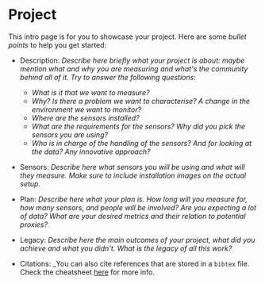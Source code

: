 # Project

This intro page is for you to showcase your project. Here are some _bullet points_ to help you get started:

* Description: _Describe here briefly what your project is about: maybe mention what and why you are measuring and what's the community behind all of it. Try to answer the following questions:_
	+ _What is it that we want to measure?_
	+ _Why? Is there a problem we want to characterise? A change in the environment we want to monitor?_
	+ _Where are the sensors installed?_
	+ _What are the requirements for the sensors? Why did you pick the sensors you are using?_
	+ _Who is in charge of the handling of the sensors? And for looking at the data? Any innovative approach?_

* Sensors: _Describe here what sensors you will be using and what will they measure. Make sure to include installation images on the actual setup._

* Plan: _Describe here what your plan is. How long will you measure for, how many sensors, and people will be involved? Are you expecting a lot of data? What are your desired metrics and their relation to potential proxies?_
 
* Legacy: _Describe here the main outcomes of your project, what did you achieve and what you didn't. What is the legacy of all this work?_

* Citations: _You can also cite references that are stored in a `bibtex` file. Check the cheatsheet [here](https://jupyterbook.org/en/stable/tutorials/references.html#create-a-citation) for more info.
